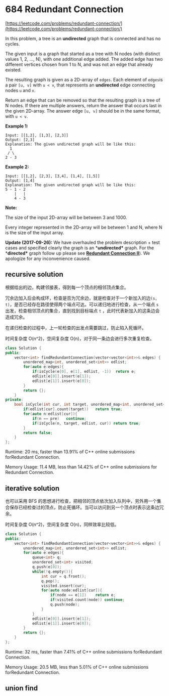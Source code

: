 # 684 Redundant Connection

[https://leetcode.com/problems/redundant-connection/](https://leetcode.com/problems/redundant-connection/)

In this problem, a tree is an **undirected** graph that is connected and has no cycles.

The given input is a graph that started as a tree with N nodes (with distinct values 1, 2, ..., N), with one additional edge added. The added edge has two different vertices chosen from 1 to N, and was not an edge that already existed.

The resulting graph is given as a 2D-array of `edges`. Each element of `edges`is a pair `[u, v]` with `u < v`, that represents an **undirected** edge connecting nodes `u` and `v`.

Return an edge that can be removed so that the resulting graph is a tree of N nodes. If there are multiple answers, return the answer that occurs last in the given 2D-array. The answer edge `[u, v]` should be in the same format, with `u < v`.

**Example 1:**

```
Input: [[1,2], [1,3], [2,3]]
Output: [2,3]
Explanation: The given undirected graph will be like this:
  1
 / \
2 - 3
```



**Example 2:**

```
Input: [[1,2], [2,3], [3,4], [1,4], [1,5]]
Output: [1,4]
Explanation: The given undirected graph will be like this:
5 - 1 - 2
    |   |
    4 - 3
```



**Note:**

The size of the input 2D-array will be between 3 and 1000.

Every integer represented in the 2D-array will be between 1 and N, where N is the size of the input array.





**Update (2017-09-26):**
We have overhauled the problem description + test cases and specified clearly the graph is an ***undirected\*** graph. For the ***directed\*** graph follow up please see **[Redundant Connection II](https://leetcode.com/problems/redundant-connection-ii/description/)**). We apologize for any inconvenience caused.





## recursive solution

根据给出的边，构建邻接表，得到每一个顶点的相邻顶点集合。

冗余边加入后会构成环，检查是否为冗余边，就是检查对于一个新加入的边`(s, t)`，是否已经存在路径使得两个端点可达。可以递归地进行检查，从一个端点 `s` 出发，检查相邻顶点的集合，直到找到目标端点 `t` ，此时代表新加入的这条边会造成冗余。

在递归检查的过程中，上一轮检查的出发点需要跳过，防止陷入死循环。

时间复杂度 O(n^2)，空间复杂度 O(n)，对于同一条边会进行多次重复检查。

```c++
class Solution {
public:
    vector<int> findRedundantConnection(vector<vector<int>>& edges) {
        unordered_map<int, unordered_set<int>> edlist;
        for(auto e:edges){
            if(isCycle(e[0], e[1], edlist, -1))  return e;
            edlist[e[0]].insert(e[1]);
            edlist[e[1]].insert(e[0]);        
        }
        return {};
    }
private:
    bool isCycle(int cur, int target, unordered_map<int, unordered_set<int>>& edlist, int pre){        
        if(edlist[cur].count(target))   return true;
        for(auto n:edlist[cur]){
            if(n == pre)   continue;
            if(isCycle(n, target, edlist, cur)) return true;
        }
        return false;
    }
};
```

Runtime: 20 ms, faster than 13.91% of C++ online submissions forRedundant Connection.

Memory Usage: 11.4 MB, less than 14.42% of C++ online submissions for Redundant Connection.



## iterative solution

也可以采用 BFS 的思想进行检查，把相邻的顶点依次加入队列中，另外用一个集合保存已经检查过的顶点，防止死循环。当可以访问到另一个顶点时表示这条边冗余。

时间复杂度 O(n^2)，空间复杂度 O(n)，同样效率比较低。

```c++
class Solution {
public:
    vector<int> findRedundantConnection(vector<vector<int>>& edges) {
        unordered_map<int, unordered_set<int>> edlist;
        for(auto e:edges){
            queue<int> q;
            unordered_set<int> visited;
            q.push(e[0]);
            while(!q.empty()){
                int cur = q.front();
                q.pop();
                visited.insert(cur);
                for(auto node:edlist[cur]){
                    if(node == e[1])    return e;
                    if(visited.count(node)) continue;
                    q.push(node);
                }
            }
            edlist[e[0]].insert(e[1]);
            edlist[e[1]].insert(e[0]);        
        }
        return {};
    }
};
```

Runtime: 32 ms, faster than 7.41% of C++ online submissions forRedundant Connection.

Memory Usage: 20.5 MB, less than 5.01% of C++ online submissions forRedundant Connection.



## union find

